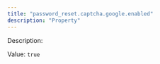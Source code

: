```yaml
---
title: "password_reset.captcha.google.enabled"
description: "Property"
---
```


Description: 

Value: `true`